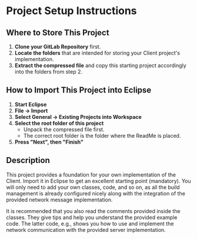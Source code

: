# Project Setup Instructions

## Where to Store This Project

1. **Clone your GitLab Repository** first.
2. **Locate the folders** that are intended for storing your Client project's implementation.
3. **Extract the compressed file** and copy this starting project accordingly into the folders from step 2.

## How to Import This Project into Eclipse

1. **Start Eclipse**
2. **File -> Import**
3. **Select General -> Existing Projects into Workspace**
4. **Select the root folder of this project**
   - Unpack the compressed file first.
   - The correct root folder is the folder where the ReadMe is placed.
5. **Press "Next", then "Finish"**

## Description

This project provides a foundation for your own implementation of the Client. Import it in Eclipse to get an excellent starting point (mandatory). You will only need to add your own classes, code, and so on, as all the build management is already configured nicely along with the integration of the provided network message implementation.

It is recommended that you also read the comments provided inside the classes. They give tips and help you understand the provided example code. The latter code, e.g., shows you how to use and implement the network communication with the provided server implementation.

